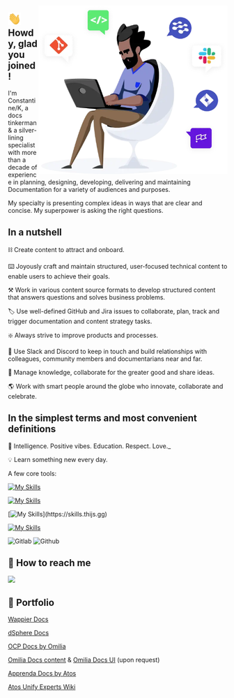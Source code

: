 
<img src="https://github.com/docs-of-all-trades/Bio/blob/main/kk.png" width="434" 
     height="386" align="right">

##  <img src="https://raw.githubusercontent.com/ABSphreak/ABSphreak/master/gifs/Hi.gif" width="30"> Howdy, glad you joined!

I'm Constantine/K, a docs tinkerman & a silver-lining specialist with more than a decade of experience in planning, designing, developing, delivering and maintaining Documentation for a variety of audiences and purposes. 

My specialty is presenting complex ideas in ways that are clear and concise. My superpower is asking the right questions. 

## In a nutshell

⛓️ Create content to attract and onboard.

:keyboard:  Joyously craft and maintain structured, user-focused technical content to enable users to achieve their goals.

:hammer_and_pick:  Work in various content source formats to develop structured content that answers questions and solves business problems.

:label:  Use well-defined GitHub and Jira issues to collaborate, plan, track and trigger documentation and content strategy tasks.

:sparkle:  Always strive to improve products and processes.

:wave:  Use Slack and Discord to keep in touch and build relationships with colleagues, community members and documentarians near and far.

:pushpin:  Manage knowledge, collaborate for the greater good and share ideas.  

:earth_americas:  Work with smart people around the globe who innovate, collaborate and celebrate.

## In the simplest terms and most convenient definitions

:high_brightness: Intelligence. Positive vibes. Education. Respect.  Love._

:bulb:  Learn something new every day. 


A few core tools:

[![My Skills](https://skills.thijs.gg/icons?i=html,css,tailwind)](https://skills.thijs.gg)

[![My Skills](https://skills.thijs.gg/icons?i=angular,react,gatsby,nextjs,nuxtjs,vue)](https://skills.thijs.gg)

[![My Skills](https://skills.thijs.gg/icons?i=php,java,js,ts,ruby,py,r,)](https://skills.thijs.gg)

[![My Skills](https://skills.thijs.gg/icons?i=git,docker,md,figma)](https://skills.thijs.gg)



![Gitlab](https://img.shields.io/badge/-Gitlab-05122A?style=flat&logo=gitlab) ![Github](https://img.shields.io/badge/-Github-05122A?style=flat&logo=github)


## 📮 How to reach me

<a href="https://twitter.com/docsofalltrades"><img src="https://img.shields.io/badge/-%40_docsofalltrades-1CA2F1?style=flat&logo=twitter&logoColor=white"/></a>

## 💼 Portfolio

[Wappier Docs](https://docs.wappier.com/)

[dSphere Docs](https://docs.dsphere.io/)

[OCP Docs by Omilia](https://learn.ocp.ai/)

[Omilia Docs content](https://github.com/docs-of-all-trades/omilia-docs) & [Omilia Docs UI](https://github.com/docs-of-all-trades/omilia-docs-ui) (upon request)

[Apprenda Docs by Atos](https://docs.apprenda.com/)

[Atos Unify Experts Wiki](https://wiki.unify.com/wiki/Overview)

